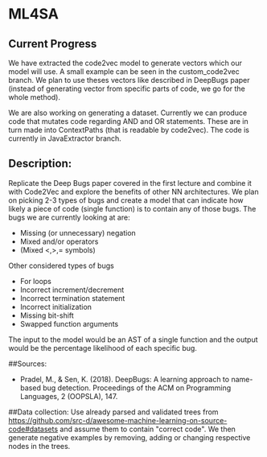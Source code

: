 # ML4SA

## Current Progress
We have extracted the code2vec model to generate vectors which our model will use. A small example can be seen 
in the custom_code2vec branch. We plan to use theses vectors like described in DeepBugs paper (instead of generating
vector from specific parts of code, we go for the whole method).
  
We are also working on generating a dataset. Currently we can produce code that mutates code regarding AND and OR
statements. These are in turn made into ContextPaths (that is readable by code2vec). The code is currently in 
JavaExtractor branch.

## Description: 
Replicate the Deep Bugs paper covered in the first lecture and combine it with Code2Vec and explore the benefits of 
other NN architectures. We plan on picking 2-3 types of bugs and create a model that can indicate how likely a piece 
of code (single function) is to contain any of those bugs. The bugs we are currently looking at are:

- Missing (or unnecessary) negation
- Mixed and/or operators
- (Mixed <,>,= symbols)

Other considered types of bugs

- For loops
- Incorrect increment/decrement
- Incorrect termination statement
- Incorrect initialization
- Missing bit-shift
- Swapped function arguments

The input to the model would be an AST of a single function and the output would be the percentage likelihood of each specific bug.

##Sources: 
- Pradel, M., & Sen, K. (2018). DeepBugs: A learning approach to name-based bug detection. Proceedings of the ACM on Programming Languages, 2 (OOPSLA), 147.

##Data collection: 
Use already parsed and validated trees from https://github.com/src-d/awesome-machine-learning-on-source-code#datasets and assume them to contain "correct code". We then generate negative examples by removing, adding or changing respective nodes in the trees.